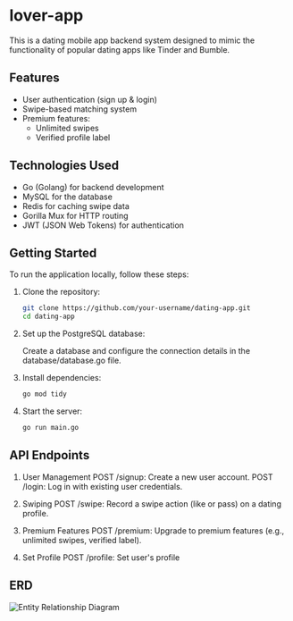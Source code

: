 # lover-app

This is a dating mobile app backend system designed to mimic the functionality of popular dating apps like Tinder and Bumble.

## Features

- User authentication (sign up & login)
- Swipe-based matching system
- Premium features:
  - Unlimited swipes
  - Verified profile label

## Technologies Used

- Go (Golang) for backend development
- MySQL for the database
- Redis for caching swipe data
- Gorilla Mux for HTTP routing
- JWT (JSON Web Tokens) for authentication

## Getting Started

To run the application locally, follow these steps:

1. Clone the repository:

   ```bash
   git clone https://github.com/your-username/dating-app.git
   cd dating-app

2. Set up the PostgreSQL database:

    Create a database and configure the connection details in the database/database.go file.

3. Install dependencies:
   ```bash
   go mod tidy

4. Start the server:
   ```bash
   go run main.go


## API Endpoints

1. User Management
    POST /signup: Create a new user account.
    POST /login: Log in with existing user credentials.

2. Swiping
    POST /swipe: Record a swipe action (like or pass) on a dating profile.

3. Premium Features
    POST /premium: Upgrade to premium features (e.g., unlimited swipes, verified label).

4. Set Profile
    POST /profile: Set user's profile

## ERD 
![Entity Relationship Diagram](https://github.com/nurhidaylma/lover-app/assets/26399449/7329563d-4901-4a3e-bfd9-c6f0ebf9873f)


